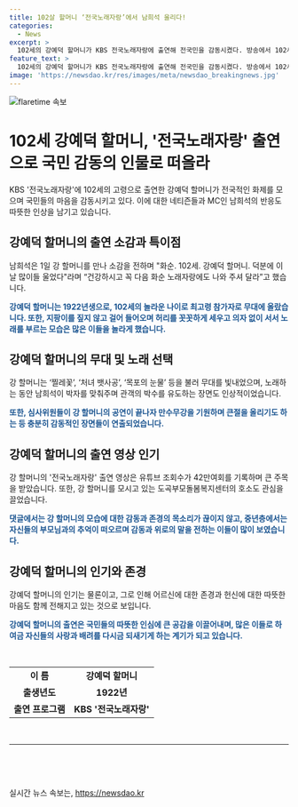 ```yaml
---
title: 102살 할머니 ‘전국노래자랑’에서 남희석 울리다!
categories:
  - News
excerpt: >
  102세의 강예덕 할머니가 KBS 전국노래자랑에 출연해 전국민을 감동시켰다. 방송에서 102세의 연로한 나이로 최고령 참가자로 무대에 올라 화순군 출신임을 밝히며 강할머니는 허리를 꼿꼿하게 세우고 지팡이를 짚지 않고 걸어들어와 앵콜을 외치는 관객들을 눈물짓게 만들었다. 남희석은 그녀의 감동적인 모습을 페이스북에 공개하며 관객들에게 큰 박수를 부르도록 했다. 이에 강 할머니는 네티즌뿐만 아니라 돌봄복지센터까지 찬사를 받으며 42만여회의 조회수를 기록하며 화제를 모으고 있다. 관련한 누리꾼들의 감동적이고 긍정적인 반응도 이어지고 있다.
feature_text: >
  102세의 강예덕 할머니가 KBS 전국노래자랑에 출연해 전국민을 감동시켰다. 방송에서 102세의 연로한 나이로 최고령 참가자로 무대에 올라 화순군 출신임을 밝히며 강할머니는 허리를 꼿꼿하게 세우고 지팡이를 짚지 않고 걸어들어와 앵콜을 외치는 관객들을 눈물짓게 만들었다. 남희석은 그녀의 감동적인 모습을 페이스북에 공개하며 관객들에게 큰 박수를 부르도록 했다. 이에 강 할머니는 네티즌뿐만 아니라 돌봄복지센터까지 찬사를 받으며 42만여회의 조회수를 기록하며 화제를 모으고 있다. 관련한 누리꾼들의 감동적이고 긍정적인 반응도 이어지고 있다.
image: 'https://newsdao.kr/res/images/meta/newsdao_breakingnews.jpg'
---
```


<p><img src="https://newsdao.kr/res/images/meta/newsdao_breakingnews.jpg" alt="flaretime 속보" /></p>

<h1 data-ke-size="size26"><b>102세 강예덕 할머니, '전국노래자랑' 출연으로 국민 감동의 인물로 떠올라</b></h1>

<p data-ke-size="size16">KBS '전국노래자랑'에 102세의 고령으로 출연한 강예덕 할머니가 전국적인 화제를 모으며 국민들의 마음을 감동시키고 있다. 이에 대한 네티즌들과 MC인 남희석의 반응도 따뜻한 인상을 남기고 있습니다.</p>

<h2 data-ke-size="size24"><b>강예덕 할머니의 출연 소감과 특이점</b></h2>

<p data-ke-size="size16">남희석은 1일 강 할머니를 만나 소감을 전하며 "화순. 102세. 강예덕 할머니. 덕분에 이날 많이들 울었다"라며 “건강하시고 꼭 다음 화순 노래자랑에도 나와 주셔 달라”고 했습니다. </p>

<p data-ke-size="size16"><b><span style="color: #1a5490;">강예덕 할머니는 1922년생으로, 102세의 놀라운 나이로 최고령 참가자로 무대에 올랐습니다. 또한, 지팡이를 짚지 않고 걸어 들어오며 허리를 꼿꼿하게 세우고 의자 없이 서서 노래를 부르는 모습은 많은 이들을 놀라게 했습니다.</span></b></p>

<h2 data-ke-size="size24"><b>강예덕 할머니의 무대 및 노래 선택</b></h2>

<p data-ke-size="size16">강 할머니는 ‘찔레꽃’, ‘처녀 뱃사공’, ‘목포의 눈물’ 등을 불러 무대를 빛내었으며, 노래하는 동안 남희석이 박자를 맞춰주며 관객의 박수를 유도하는 장면도 인상적이었습니다.</p>

<p data-ke-size="size16"><b><span style="color: #1a5490;">또한, 심사위원들이 강 할머니의 공연이 끝나자 만수무강을 기원하며 큰절을 올리기도 하는 등 충분히 감동적인 장면들이 연출되었습니다.</span></b></p>

<h2 data-ke-size="size24"><b>강예덕 할머니의 출연 영상 인기</b></h2>

<p data-ke-size="size16">강 할머니의 '전국노래자랑' 출연 영상은 유튜브 조회수가 42만여회를 기록하며 큰 주목을 받았습니다. 또한, 강 할머니를 모시고 있는 도곡부모돌봄복지센터의 호소도 관심을 끌었습니다.</p>

<p data-ke-size="size16"><b><span style="color: #1a5490;">댓글에서는 강 할머니의 모습에 대한 감동과 존경의 목소리가 끊이지 않고, 중년층에서는 자신들의 부모님과의 추억이 떠오르며 감동과 위로의 말을 전하는 이들이 많이 보였습니다.</span></b></p>

<h2 data-ke-size="size24"><b>강예덕 할머니의 인기와 존경</b></h2>

<p data-ke-size="size16">강예덕 할머니의 인기는 물론이고, 그로 인해 어르신에 대한 존경과 헌신에 대한 따뜻한 마음도 함께 전해지고 있는 것으로 보입니다. </p>

<p data-ke-size="size16"><b><span style="color: #1a5490;">강예덕 할머니의 출연은 국민들의 따뜻한 인심에 큰 공감을 이끌어내며, 많은 이들로 하여금 자신들의 사랑과 배려를 다시금 되새기게 하는 계기가 되고 있습니다.</span></b></p>

<p data-ke-size="size16">&nbsp;</p>

<table>
    <tbody>
        <tr>
            <td style="text-align: center; height: 17px;"><b>이 름</b></td>
            <td style="text-align: center; height: 17px;"><b>강예덕 할머니</b></td>
        </tr>
        <tr>
            <td style="text-align: center; height: 17px;"><b>출생년도</b></td>
            <td style="text-align: center; height: 17px;"><b>1922년</b></td>
        </tr>
        <tr>
            <td style="text-align: center; height: 17px;"><b>출연 프로그램</b></td>
            <td style="text-align: center; height: 17px;"><b>KBS '전국노래자랑'</b></td>
        </tr>
    </tbody>
</table>

<p data-ke-size="size16">&nbsp;</p>

<hr>

<p data-ke-size="size16">&nbsp;</p>

<p data-ke-size="size16">&nbsp;</p>
실시간 뉴스 속보는, <a href="https://newsdao.kr" rel="dofollow">https://newsdao.kr</a>


